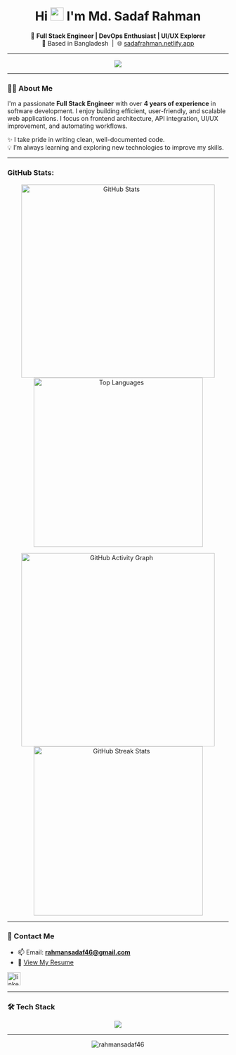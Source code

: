 <h1 align="center">
  Hi <img src="https://em-content.zobj.net/thumbs/240/twitter/322/waving-hand_1f44b.png" width="30px"/> I'm Md. Sadaf Rahman
</h1>

<p align="center">
  🎯 <strong>Full Stack Engineer | DevOps Enthusiast | UI/UX Explorer</strong><br>
  📍 Based in Bangladesh &nbsp;|&nbsp; 🌐 <a href="https://sadafrahman.netlify.app" target="_blank">sadafrahman.netlify.app</a>
</p>

---

<p align="center">
  <img src="https://readme-typing-svg.demolab.com?font=Fira+Code&pause=1000&color=F75C7E&center=true&vCenter=true&width=450&lines=Full+Stack+Engineer;4%2B+Years+in+Software+Development;Clean+%26+Scalable+Code+Lover;Always+Learning+New+Tech" />
</p>

---

### 🧑‍💻 About Me

I'm a passionate **Full Stack Engineer** with over **4 years of experience** in software development. I enjoy building efficient, user-friendly, and scalable web applications. I focus on frontend architecture, API integration, UI/UX improvement, and automating workflows.

✨ I take pride in writing clean, well-documented code.  
💡 I’m always learning and exploring new technologies to improve my skills.

---

<!-- GitHub Stats -->
<h3 align="left">GitHub Stats:</h3>
<p align="center">
  <img width="440px" src="https://github-readme-stats.vercel.app/api?username=rahmansadaf46&show_icons=true&theme=onedark" alt="GitHub Stats" />
  <img width="385px" src="https://github-readme-stats.anuraghazra1.vercel.app/api/top-langs/?username=rahmansadaf46&layout=compact&theme=onedark" alt="Top Languages" />
</p>
<p align="center">
  <img width="440px" src="https://github-readme-activity-graph.vercel.app/graph?username=rahmansadaf46&theme=github" alt="GitHub Activity Graph" />
  <img width="385px" src="https://github-readme-streak-stats-eight.vercel.app/?user=rahmansadaf46&theme=onedark&date_format=M%20j%5B%2C%20Y%5D" alt="GitHub Streak Stats" />
</p>

---

### 💼 Contact Me

- 📫 Email: **rahmansadaf46@gmail.com**  
- 📄 [View My Resume](https://drive.google.com/file/d/1wRLMUQKQbEo2YOCOolVZ3-Mle7kTWHAk/view?usp=drive_link)

<p align="left">
  <a href="https://linkedin.com/in/md-sadaf-rahman-3695a21b1" target="_blank">
    <img src="https://raw.githubusercontent.com/rahuldkjain/github-profile-readme-generator/master/src/images/icons/Social/linked-in-alt.svg" alt="linkedin" width="30" />
  </a>
</p>

---

### 🛠️ Tech Stack

<p align="center">
  <img src="https://skillicons.dev/icons?i=react,nextjs,angular,ts,js,php,nodejs,express,mongodb,mysql,postgres,docker,git,redux,html,css,sass,tailwind,materialui,bootstrap,vscode,linux,postman,firebase" />
</p>

---

<p align="center">
  <img src="https://komarev.com/ghpvc/?username=rahmansadaf46&label=Profile%20views&color=0e75b6&style=flat" alt="rahmansadaf46" />
</p>
